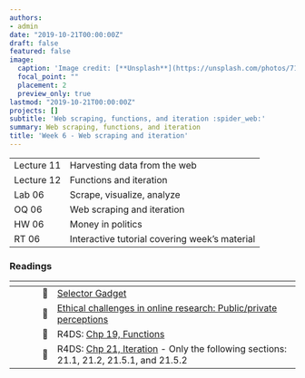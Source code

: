 ```yaml
---
authors:
- admin
date: "2019-10-21T00:00:00Z"
draft: false
featured: false
image:
  caption: 'Image credit: [**Unsplash**](https://unsplash.com/photos/71CjSSB83Wo)'
  focal_point: ""
  placement: 2
  preview_only: true
lastmod: "2019-10-21T00:00:00Z"
projects: []
subtitle: 'Web scraping, functions, and iteration :spider_web:'
summary: Web scraping, functions, and iteration
title: 'Week 6 - Web scraping and iteration'
---
```


|            |  |
|------------|----------|
| Lecture 11 | Harvesting data from the web |
| Lecture 12 | Functions and iteration |
| Lab 06     | Scrape, visualize, analyze |
| OQ 06      | Web scraping and iteration |
| HW 06      | Money in politics |
| RT 06      | Interactive tutorial covering week’s material |


### Readings

| <div style="width:60px"></div>  | <div style="width:420px"></div>  |  <div style="width:190px"></div> |
|----:|---|---|
| :page_facing_up: | [Selector Gadget](https://rvest.tidyverse.org/articles/selectorgadget.html) | **Required** |
| :page_facing_up: | [Ethical challenges in online research: Public/private perceptions](https://journals.sagepub.com/doi/pdf/10.1177/1747016116650720) | **Required** |
| :open_book: | R4DS: [Chp 19, Functions](https://r4ds.had.co.nz/functions.html) | **Required** |
| :open_book: | R4DS: [Chp 21, Iteration](https://r4ds.had.co.nz/iteration.html) - Only the following sections: 21.1, 21.2, 21.5.1, and 21.5.2 | **Optional** |
